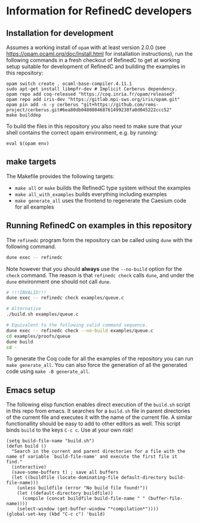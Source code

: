 # Information for RefinedC developers

## Installation for development

Assumes a working install of `opam` with at least version 2.0.0 (see
https://opam.ocaml.org/doc/Install.html for installation
instructions), run the following commands in a fresh checkout of
RefinedC to get at working setup suitable for development of RefinedC
and building the examples in this repository:

```
opam switch create . ocaml-base-compiler.4.11.1
sudo apt-get install libmpfr-dev # Implicit Cerberus dependency.
opam repo add coq-released "https://coq.inria.fr/opam/released"
opam repo add iris-dev "https://gitlab.mpi-sws.org/iris/opam.git"
opam pin add -n -y cerberus "git+https://github.com/rems-project/cerberus.git#6ea80db048080468761499238fa0d045222ccc52"
make builddep
```

To build the files in this repository you also need to make sure that
your shell contains the correct opam environment, e.g. by running:
```
eval $(opam env)
```

## make targets

The Makefile provides the following targets:

- `make all` or `make` builds the RefinedC type system without the examples
- `make all_with_examples` builds everything including examples
- `make generate_all` uses the frontend to regenerate the Caesium code
  for all examples

## Running RefinedC on examples in this repository

The `refinedc` program form the repository can be called using `dune` with the
following command.
```bash
dune exec -- refinedc
```
Note however that you should **always** use the `--no-build` option for the
`check` command. The reason is that `refinedc check` calls `dune`, and under
the `dune` environment one should not call `dune`.
```bash
# !!!INVALID!!!
dune exec -- refinedc check examples/queue.c

# Alternative
./build.sh examples/queue.c

# Equivalent to the following valid command sequence.
dune exec -- refinedc check --no-build examples/queue.c
cd examples/proofs/queue
dune build
cd -
```

To generate the Coq code for all the examples of the repository you can run
`make generate_all`. You can also force the generation of all the generated
code using `make -B generate_all`.

## Emacs setup

The following elisp function enables direct execution of the `build.sh` script in this repo from emacs.
It searches for a `build.sh` file in parent directories of the current file and executes it with the name
of the current file. A similar functionallity should be easy to add to other editors as well.
This script binds `build` to the keys `C-c c`. Use at your own risk!

```elisp
(setq build-file-name "build.sh")
(defun build ()
  "Search in the current and parent directories for a file with the name of variable `build-file-name' and execute the first file it find."
  (interactive)
  (save-some-buffers t) ; save all buffers
  (let ((buildfile (locate-dominating-file default-directory build-file-name)))
    (unless buildfile (error "No build file found!"))
    (let ((default-directory buildfile))
      (compile (concat buildfile build-file-name " " (buffer-file-name))))
    (select-window (get-buffer-window "*compilation*"))))
(global-set-key (kbd "C-c c") 'build)
```
